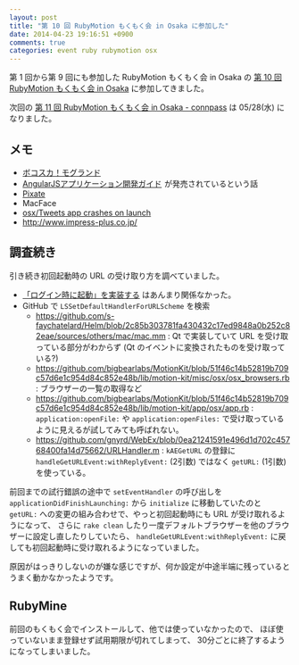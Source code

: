 ```yaml
---
layout: post
title: "第 10 回 RubyMotion もくもく会 in Osaka に参加した"
date: 2014-04-23 19:16:51 +0900
comments: true
categories: event ruby rubymotion osx
---
```

第 1 回から第 9 回にも参加した RubyMotion もくもく会 in Osaka の
[第 10 回 RubyMotion もくもく会 in Osaka](http://connpass.com/event/5674/)
に参加してきました。

次回の
[第 11 回 RubyMotion もくもく会 in Osaka - connpass](http://connpass.com/event/6116/)
は 05/28(水) になりました。

<!--more-->

## メモ

- [ボコスカ！モグランド](https://itunes.apple.com/jp/app/bokosuka!mogurando/id845835380?mt=8)
- <a href="http://www.amazon.co.jp/gp/product/4873116678/ref=as_li_ss_tl?ie=UTF8&amp;camp=247&amp;creative=7399&amp;creativeASIN=4873116678&amp;linkCode=as2&amp;tag=znz-22">AngularJSアプリケーション開発ガイド</a><img src="http://ir-jp.amazon-adsystem.com/e/ir?t=znz-22&amp;l=as2&amp;o=9&amp;a=4873116678" width="1" height="1" border="0" alt="" style="border:none !important; margin:0px !important;" /> が発売されているという話
- [Pixate](http://www.pixate.com/)
- MacFace
- [osx/Tweets app crashes on launch](https://github.com/HipByte/RubyMotionSamples/issues/31)
- http://www.impress-plus.co.jp/

## 調査続き

引き続き初回起動時の URL の受け取り方を調べていました。

- [「ログイン時に起動」を実装する](http://questbeat.hatenablog.jp/entry/2014/04/19/123207) はあんまり関係なかった。
- GitHub で `LSSetDefaultHandlerForURLScheme` を検索
  - https://github.com/s-faychatelard/Helm/blob/2c85b303781fa430432c17ed9848a0b252c82eae/sources/others/mac/mac.mm : Qt で実装していて URL を受け取っている部分がわからず (Qt のイベントに変換されたものを受け取っている?)
  - https://github.com/bigbearlabs/MotionKit/blob/51f46c14b52819b709c57d6e1c954d84c852e48b/lib/motion-kit/misc/osx/osx_browsers.rb : ブラウザーの一覧の取得など
  - https://github.com/bigbearlabs/MotionKit/blob/51f46c14b52819b709c57d6e1c954d84c852e48b/lib/motion-kit/app/osx/app.rb : `application:openFile:` や `application:openFiles:` で受け取っているように見えるが試してみても呼ばれない。
  - https://github.com/gnyrd/WebEx/blob/0ea21241591e496d1d702c45768400fa14d75662/URLHandler.m : `kAEGetURL` の登録に `handleGetURLEvent:withReplyEvent:` (2引数) ではなく `getURL:` (1引数) を使っている。

前回までの試行錯誤の途中で `setEventHandler` の呼び出しを `applicationDidFinishLaunching:` から `initialize` に移動していたのと `getURL:` への変更の組み合わせで、やっと初回起動時にも URL が受け取れるようになって、
さらに `rake clean` したり一度デフォルトブラウザーを他のブラウザーに設定し直したりしていたら、
`handleGetURLEvent:withReplyEvent:` に戻しても初回起動時に受け取れるようになっていました。

原因がはっきりしないのが嫌な感じですが、何か設定が中途半端に残っているとうまく動かなかったようです。

## RubyMine

前回のもくもく会でインストールして、他では使っていなかったので、
ほぼ使っていないまま登録せず試用期限が切れてしまって、
30分ごとに終了するようになってしまいました。

